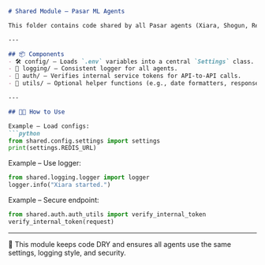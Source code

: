 ````markdown
# Shared Module – Pasar ML Agents

This folder contains code shared by all Pasar agents (Xiara, Shogun, Resolute, Xena).

---

## 📦 Components
- 🛠 config/ – Loads `.env` variables into a central `Settings` class.
- 📜 logging/ – Consistent logger for all agents.
- 🔐 auth/ – Verifies internal service tokens for API-to-API calls.
- 📂 utils/ – Optional helper functions (e.g., date formatters, response builders).

---

## 🧑‍💻 How to Use

Example – Load configs:
```python
from shared.config.settings import settings
print(settings.REDIS_URL)
````

Example – Use logger:

```python
from shared.logging.logger import logger
logger.info("Xiara started.")
```

Example – Secure endpoint:

```python
from shared.auth.auth_utils import verify_internal_token
verify_internal_token(request)
```

---

📌 This module keeps code DRY and ensures all agents use the same settings, logging style, and security.

```
```
